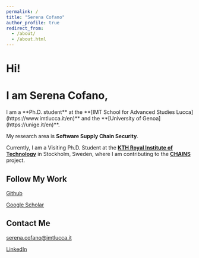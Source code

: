 ```yaml
---
permalink: /
title: "Serena Cofano"
author_profile: true
redirect_from: 
  - /about/
  - /about.html
---
```


<h1>Hi!</h1>
<h1> I am Serena Cofano, </h1>
I am a **Ph.D. student** at the **[IMT School for Advanced Studies Lucca](https://www.imtlucca.it/en)** and the **[University of Genoa](https://unige.it/en)**.

My research area is **Software Supply Chain Security**.

Currently, I am a Visiting Ph.D. Student at the **[KTH Royal Institute of Technology](https://www.kth.se/en)** in Stockholm, Sweden, where I am contributing to the **[CHAINS](https://chains.proj.kth.se/)** project.


## Follow My Work
<a href="https://github.com/serenacofano"><i class="fab fa-fw fa-github icon-pad-right" aria-hidden="true"></i>Github</a>

<a href="https://scholar.google.com/citations?user=Udd1jsMAAAAJ&hl=en"><i class="ai ai-google-scholar icon-pad-right"></i>Google Scholar</a>

## Contact Me
<a href="mailto:{{ author.email }}"><i class="fas fa-fw fa-envelope icon-pad-right" aria-hidden="true"></i>serena.cofano@imtlucca.it</a> 

<a href="https://www.linkedin.com/in/serena-cofano-968716197/"><i class="fab fa-fw fa-linkedin icon-pad-right" aria-hidden="true"></i>LinkedIn</a>


